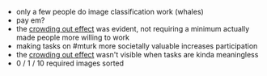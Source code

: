 * only a few people do image classification work (whales)
* pay em?
* the [crowding out effect](crowding%20out%20effect.md) was evident, not requiring a minimum actually made people more willing to work
* making tasks on #mturk more societally valuable increases participation
* the [crowding out effect](crowding%20out%20effect.md) wasn't visible when tasks are kinda meaningless
* 0 / 1 / 10 required images sorted

